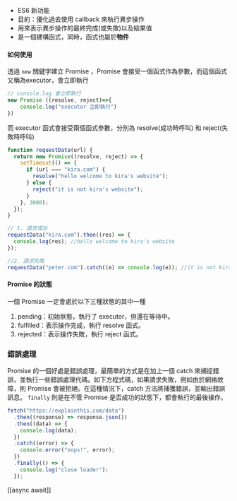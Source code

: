 - ES6 新功能
- 目的：優化過去使用 callback 來執行異步操作 
- 用來表示異步操作的最終完成(或失敗)以及結果值
- 是一個建構函式，同時，函式也屬於**物件**

#### 如何使用
透過 `new` 關鍵字建立 Promise ，Promise 會接受一個函式作為參數，而這個函式又稱為executor，會立即執行
```js
// console.log 會立即執行
new Promise ((resolve, reject)=>{
	console.log("executor 立即執行")
})
```

而 executor 函式會接受兩個函式參數，分別為 resolve(成功時呼叫) 和 reject(失敗時呼叫)

```js
function requestData(url) {
  return new Promise((resolve, reject) => {
    setTimeout(() => {
      if (url === "kira.com") {
        resolve("hello welcome to kira's website");
      } else {
        reject("it is not kira's website");
      }
    }, 3000);
  });
}

// 1. 請求成功
requestData("kira.com").then((res) => {
  console.log(res); //hello welcome to kira's website
});

//2. 請求失敗
requestData("peter.com").catch((e) => console.log(e)); //it is not kira's website

```


#### Promise 的狀態

一個 Promise 一定會處於以下三種狀態的其中一種

1. pending：初始狀態，執行了 executor，但還在等待中。
2. fulfilled：表示操作完成，執行 resolve 函式。
3. rejected：表示操作失敗，執行 reject 函式。

### 錯誤處理

Promise 的一個好處是錯誤處理，最簡單的方式是在加上一個 catch 來捕捉錯誤，並執行一些錯誤處理代碼。如下方程式碼，如果請求失敗，例如由於網絡故障，則 Promise 會被拒絕。在這種情況下，catch 方法將捕獲錯誤，並輸出錯誤訊息。
`finally` 則是在不管 Promise 是否成功的狀態下，都會執行的最後操作。

```js
fetch("https://explainthis.com/data")
  .then((response) => response.json())
  .then((data) => {
    console.log(data);
  })
  .catch((error) => {
    console.error("oops!", error);
  })
  .finally(() => {
    console.log("close loader");
  });
```

[[async await]]